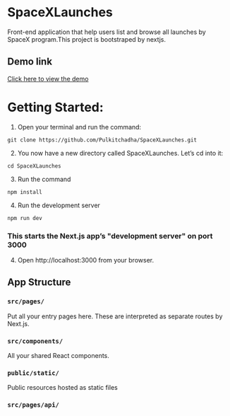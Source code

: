 # SpaceXLaunches
Front-end application that help users list and browse all launches by SpaceX program.This project is bootstraped by nextjs.

## Demo link
[Click here to view the demo](https://spacexlaunchpulkit.herokuapp.com/)

# Getting Started:

1) Open your terminal and run the command:

```
git clone https://github.com/Pulkitchadha/SpaceXLaunches.git
```

2) You now have a new directory called SpaceXLaunches. Let’s cd into it:

```
cd SpaceXLaunches
```

3) Run the command

```
npm install
```

4) Run the development server

```
npm run dev
```

### This starts the Next.js app’s "development server"  on port 3000

4) Open http://localhost:3000 from your browser.

## App Structure

### `src/pages/`

Put all your entry pages here. These are interpreted as separate routes by
Next.js.

### `src/components/`

All your shared React components.

### `public/static/`
Public resources hosted as static files

### `src/pages/api/`
